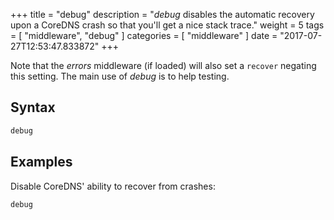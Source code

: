 +++
title = "debug"
description = "*debug* disables the automatic recovery upon a CoreDNS crash so that you'll get a nice stack trace."
weight = 5
tags = [ "middleware", "debug" ]
categories = [ "middleware" ]
date = "2017-07-27T12:53:47.833872"
+++

Note that the *errors* middleware (if loaded) will also set a `recover` negating this setting.
The main use of *debug* is to help testing.

## Syntax

~~~ txt
debug
~~~

## Examples

Disable CoreDNS' ability to recover from crashes:

~~~ txt
debug
~~~
